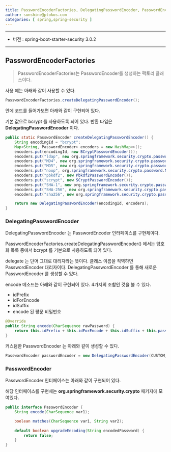```yaml
---
title: PasswordEncoderFactories, DelegatingPasswordEncoder, PasswordEncoder 알아보기
author: sunshine@ptokos.com
categories: [ spring,spring-security ]
---
```


---

- 버전 : spring-boot-starter-security 3.0.2

---

## PasswordEncoderFactories
> PasswordEncoderFactories는 PasswordEncoder를 생성하는 팩토리 클래스이다.

사용 예는 아래와 같이 사용할 수 있다.

```java
PasswordEncoderFactories.createDelegatingPasswordEncoder();
```

안에 코드를 들어가보면 아래와 같이 구현되어 있다.

기본 값으로 bcrypt 를 사용하도록 되어 있다.
반환 타입은 **DelegatingPasswordEncoder** 이다.

```java
public static PasswordEncoder createDelegatingPasswordEncoder() {
    String encodingId = "bcrypt";
    Map<String, PasswordEncoder> encoders = new HashMap<>();
    encoders.put(encodingId, new BCryptPasswordEncoder());
    encoders.put("ldap", new org.springframework.security.crypto.password.LdapShaPasswordEncoder());
    encoders.put("MD4", new org.springframework.security.crypto.password.Md4PasswordEncoder());
    encoders.put("MD5", new org.springframework.security.crypto.password.MessageDigestPasswordEncoder("MD5"));
    encoders.put("noop", org.springframework.security.crypto.password.NoOpPasswordEncoder.getInstance());
    encoders.put("pbkdf2", new Pbkdf2PasswordEncoder());
    encoders.put("scrypt", new SCryptPasswordEncoder());
    encoders.put("SHA-1", new org.springframework.security.crypto.password.MessageDigestPasswordEncoder("SHA-1"));
    encoders.put("SHA-256", new org.springframework.security.crypto.password.MessageDigestPasswordEncoder("SHA-256"));
    encoders.put("sha256", new org.springframework.security.crypto.password.StandardPasswordEncoder());

    return new DelegatingPasswordEncoder(encodingId, encoders);
}
```

### DelegatingPasswordEncoder
DelegatingPasswordEncoder 는 PasswordEncoder 인터페이스를 구현체이다.

PasswordEncoderFactories.createDelegatingPasswordEncoder() 에서는 암호화 목록 중에서 bcrypt 를 기본으로 사용하도록 되어 있다.

delegate 는 단어 그대로 대리자라는 뜻이다. 클래스 이름을 직역하면 PasswordEncoder 대리자이다.
DelegatingPasswordEncoder 를 통해 새로운 PasswordEncoder 를 생성할 수 있다.

encode 메소드는 아래와 같이 구현되어 있다. 4가지의 조합인 것을 볼 수 있다.
- idPrefix
- idForEncode
- idSuffix
- encode 된 평문 비밀번호

```java
@Override
public String encode(CharSequence rawPassword) {
    return this.idPrefix + this.idForEncode + this.idSuffix + this.passwordEncoderForEncode.encode(rawPassword);
}
```

커스텀한 PasswordEncoder 는 아래와 같이 생성할 수 있다.

```java
PasswordEncoder passwordEncoder = new DelegatingPasswordEncoder(CUSTOM_ENCODE_ID, new CUSTOM_PASSWORD_ENCODER());
```

### PasswordEncoder
PasswordEncoder 인터페이스는 아래와 같이 구현되어 있다.

해당 인터페이스를 구현체는 **org.springframework.security.crypto** 패키지에 모여있다.


```java
public interface PasswordEncoder {
    String encode(CharSequence var1);

    boolean matches(CharSequence var1, String var2);
    
    default boolean upgradeEncoding(String encodedPassword) {
        return false;
    }
}
```
